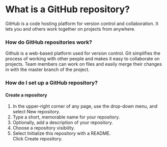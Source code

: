 # What is a GitHub repository?
GitHub is a code hosting platform for version control and collaboration. It lets you and others work together on projects from anywhere. 
### How do GitHub repositories work?
Github is a web-based platform used for version control. Git simplifies the process of working with other people and makes it easy to collaborate on projects. Team members can work on files and easily merge their changes in with the master branch of the project.
### How do I set up a GitHub repository?
#### Create a repository
1. In the upper-right corner of any page, use the drop-down menu, and select New repository.<br/>
2. Type a short, memorable name for your repository.<br/>
3. Optionally, add a description of your repository.<br/>
4. Choose a repository visibility.<br/>
5. Select Initialize this repository with a README.<br/>
Click Create repository.<br/>
